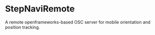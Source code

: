 StepNaviRemote
==============

A remote openframeworks-based OSC server for mobile orientation and position tracking.

